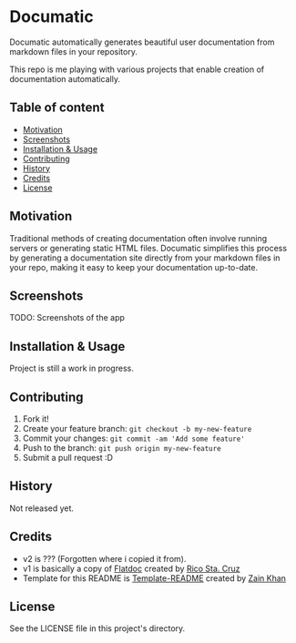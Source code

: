 # Documatic
Documatic automatically generates beautiful user documentation from markdown files in your repository.

This repo is me playing with various projects that enable creation of documentation automatically.


## Table of content
- [Motivation](#motivation)
- [Screenshots](#screenshots)
- [Installation & Usage](#installation--usage)
- [Contributing](#contributing)
- [History](#history)
- [Credits](#credits)
- [License](#license)

## Motivation
Traditional methods of creating documentation often involve running servers or generating static HTML files. Documatic simplifies this process by generating a documentation site directly from your markdown files in your repo, making it easy to keep your documentation up-to-date.

## Screenshots
TODO: Screenshots of the app

## Installation & Usage
Project is still a work in progress.

## Contributing
1. Fork it!
2. Create your feature branch: `git checkout -b my-new-feature`
3. Commit your changes: `git commit -am 'Add some feature'`
4. Push to the branch: `git push origin my-new-feature`
5. Submit a pull request :D

## History
Not released yet.

## Credits
- v2 is ??? (Forgotten where i copied it from).
- v1 is basically a copy of <a href="https://rstacruz.github.io/flatdoc/">Flatdoc</a> created by <a href="https://ricostacruz.com">Rico Sta. Cruz</a>
- Template for this README is <a href="https://github.com/gitzain/template-README">Template-README</a> created by <a href="https://iamzain.com">Zain Khan</a>

## License
See the LICENSE file in this project's directory.
